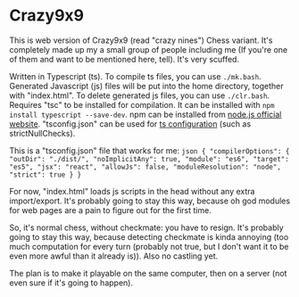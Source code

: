 # Crazy9x9

This is web version of Crazy9x9 (read "crazy nines") Chess variant. It's completely made up my a small group of people including me (If you're one of them and want to be mentioned here, tell). It's very scuffed.

Written in Typescript (ts). To compile ts files, you can use `./mk.bash`. 
Generated Javascript (js) files will be put into the home directory, together with "index.html". 
To delete generated js files, you can use `./clr.bash`. 
Requires "tsc" to be installed for compilation. It can be installed with `npm install typescript --save-dev`. 
npm can be installed from [node.js official website](https://nodejs.org/en/download). 
"tsconfig.json" can be used for [ts configuration](https://www.typescriptlang.org/tsconfig) (such as strictNullChecks).

This is a "tsconfig.json" file that works for me: 
`json
{
	"compilerOptions": {
		"outDir": "./dist/",
		"noImplicitAny": true,
		"module": "es6",
		"target": "es5",
		"jsx": "react",
		"allowJs": false,
		"moduleResolution": "node",
		"strict": true
	}
}`

For now, "index.html" loads js scripts in the head without any extra import/export. It's probably going to stay this way, because oh god modules for web pages are a pain to figure out for the first time.

So, it's normal chess, without checkmate: you have to resign. It's probably going to stay this way, because detecting checkmate is kinda annoying 
(too much computation for every turn (probably not true, but I don't want it to be even more awful than it already is)). Also no castling yet.

The plan is to make it playable on the same computer, then on a server (not even sure if it's going to happen).
